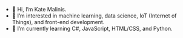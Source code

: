 - 👋 Hi, I’m Kate Malinis. 
- 👀 I’m interested in machine learning, data science, IoT (Internet of Things), and front-end development.
- 🌱 I’m currently learning C#, JavaScript, HTML/CSS, and Python.


<!---
kgmalinis/kgmalinis is a ✨ special ✨ repository because its `README.md` (this file) appears on your GitHub profile.
You can click the Preview link to take a look at your changes.
--->
